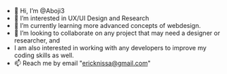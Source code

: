 - 👋 Hi, I’m @Aboji3
- 👀 I’m interested in UX/UI Design and Research 
- 🌱 I’m currently learning more advanced concepts of webdesign.
- 💞️ I’m looking to collaborate on any project that may need a designer or researcher, and
- I am also interested in working with any developers to improve my coding skills as well. 
- 📫 Reach me by email "ericknissa@gmail.com"

<!---
Aboji3/Aboji3 is a ✨ special ✨ repository because its `README.md` (this file) appears on your GitHub profile.
You can click the Preview link to take a look at your changes.
--->
